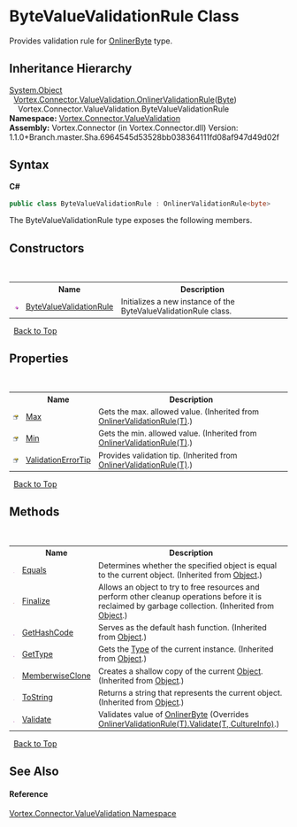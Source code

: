 # ByteValueValidationRule Class
 

Provides validation rule for <a href="T_Vortex_Connector_ValueTypes_OnlinerByte.md">OnlinerByte</a> type.


## Inheritance Hierarchy
<a href="http://msdn2.microsoft.com/en-us/library/e5kfa45b" target="_blank">System.Object</a><br />&nbsp;&nbsp;<a href="T_Vortex_Connector_ValueValidation_OnlinerValidationRule_1.md">Vortex.Connector.ValueValidation.OnlinerValidationRule</a>(<a href="http://msdn2.microsoft.com/en-us/library/yyb1w04y" target="_blank">Byte</a>)<br />&nbsp;&nbsp;&nbsp;&nbsp;Vortex.Connector.ValueValidation.ByteValueValidationRule<br />
**Namespace:**&nbsp;<a href="N_Vortex_Connector_ValueValidation.md">Vortex.Connector.ValueValidation</a><br />**Assembly:**&nbsp;Vortex.Connector (in Vortex.Connector.dll) Version: 1.1.0+Branch.master.Sha.6964545d53528bb038364111fd08af947d49d02f

## Syntax

**C#**<br />
``` C#
public class ByteValueValidationRule : OnlinerValidationRule<byte>
```

The ByteValueValidationRule type exposes the following members.


## Constructors
&nbsp;<table><tr><th></th><th>Name</th><th>Description</th></tr><tr><td>![Public method](media/pubmethod.gif "Public method")</td><td><a href="M_Vortex_Connector_ValueValidation_ByteValueValidationRule__ctor.md">ByteValueValidationRule</a></td><td>
Initializes a new instance of the ByteValueValidationRule class.</td></tr></table>&nbsp;
<a href="#bytevaluevalidationrule-class">Back to Top</a>

## Properties
&nbsp;<table><tr><th></th><th>Name</th><th>Description</th></tr><tr><td>![Public property](media/pubproperty.gif "Public property")</td><td><a href="P_Vortex_Connector_ValueValidation_OnlinerValidationRule_1_Max.md">Max</a></td><td>
Gets the max. allowed value.
 (Inherited from <a href="T_Vortex_Connector_ValueValidation_OnlinerValidationRule_1.md">OnlinerValidationRule(T)</a>.)</td></tr><tr><td>![Public property](media/pubproperty.gif "Public property")</td><td><a href="P_Vortex_Connector_ValueValidation_OnlinerValidationRule_1_Min.md">Min</a></td><td>
Gets the min. allowed value.
 (Inherited from <a href="T_Vortex_Connector_ValueValidation_OnlinerValidationRule_1.md">OnlinerValidationRule(T)</a>.)</td></tr><tr><td>![Public property](media/pubproperty.gif "Public property")</td><td><a href="P_Vortex_Connector_ValueValidation_OnlinerValidationRule_1_ValidationErrorTip.md">ValidationErrorTip</a></td><td>
Provides validation tip.
 (Inherited from <a href="T_Vortex_Connector_ValueValidation_OnlinerValidationRule_1.md">OnlinerValidationRule(T)</a>.)</td></tr></table>&nbsp;
<a href="#bytevaluevalidationrule-class">Back to Top</a>

## Methods
&nbsp;<table><tr><th></th><th>Name</th><th>Description</th></tr><tr><td>![Public method](media/pubmethod.gif "Public method")</td><td><a href="http://msdn2.microsoft.com/en-us/library/bsc2ak47" target="_blank">Equals</a></td><td>
Determines whether the specified object is equal to the current object.
 (Inherited from <a href="http://msdn2.microsoft.com/en-us/library/e5kfa45b" target="_blank">Object</a>.)</td></tr><tr><td>![Protected method](media/protmethod.gif "Protected method")</td><td><a href="http://msdn2.microsoft.com/en-us/library/4k87zsw7" target="_blank">Finalize</a></td><td>
Allows an object to try to free resources and perform other cleanup operations before it is reclaimed by garbage collection.
 (Inherited from <a href="http://msdn2.microsoft.com/en-us/library/e5kfa45b" target="_blank">Object</a>.)</td></tr><tr><td>![Public method](media/pubmethod.gif "Public method")</td><td><a href="http://msdn2.microsoft.com/en-us/library/zdee4b3y" target="_blank">GetHashCode</a></td><td>
Serves as the default hash function.
 (Inherited from <a href="http://msdn2.microsoft.com/en-us/library/e5kfa45b" target="_blank">Object</a>.)</td></tr><tr><td>![Public method](media/pubmethod.gif "Public method")</td><td><a href="http://msdn2.microsoft.com/en-us/library/dfwy45w9" target="_blank">GetType</a></td><td>
Gets the <a href="http://msdn2.microsoft.com/en-us/library/42892f65" target="_blank">Type</a> of the current instance.
 (Inherited from <a href="http://msdn2.microsoft.com/en-us/library/e5kfa45b" target="_blank">Object</a>.)</td></tr><tr><td>![Protected method](media/protmethod.gif "Protected method")</td><td><a href="http://msdn2.microsoft.com/en-us/library/57ctke0a" target="_blank">MemberwiseClone</a></td><td>
Creates a shallow copy of the current <a href="http://msdn2.microsoft.com/en-us/library/e5kfa45b" target="_blank">Object</a>.
 (Inherited from <a href="http://msdn2.microsoft.com/en-us/library/e5kfa45b" target="_blank">Object</a>.)</td></tr><tr><td>![Public method](media/pubmethod.gif "Public method")</td><td><a href="http://msdn2.microsoft.com/en-us/library/7bxwbwt2" target="_blank">ToString</a></td><td>
Returns a string that represents the current object.
 (Inherited from <a href="http://msdn2.microsoft.com/en-us/library/e5kfa45b" target="_blank">Object</a>.)</td></tr><tr><td>![Public method](media/pubmethod.gif "Public method")</td><td><a href="M_Vortex_Connector_ValueValidation_ByteValueValidationRule_Validate.md">Validate</a></td><td>
Validates value of <a href="T_Vortex_Connector_ValueTypes_OnlinerByte.md">OnlinerByte</a>
 (Overrides <a href="M_Vortex_Connector_ValueValidation_OnlinerValidationRule_1_Validate.md">OnlinerValidationRule(T).Validate(T, CultureInfo)</a>.)</td></tr></table>&nbsp;
<a href="#bytevaluevalidationrule-class">Back to Top</a>

## See Also


#### Reference
<a href="N_Vortex_Connector_ValueValidation.md">Vortex.Connector.ValueValidation Namespace</a><br />